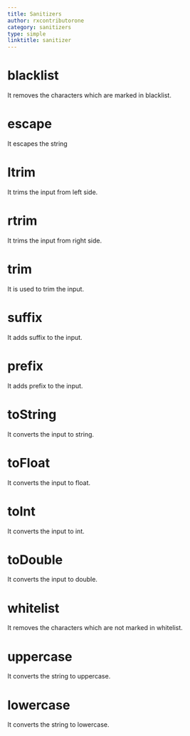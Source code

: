 ```yaml
---
title: Sanitizers
author: rxcontributorone
category: sanitizers
type: simple
linktitle: sanitizer
---
```


# blacklist

It removes the characters which are marked in blacklist.

<div component="app-example-runner" ref-component="app-sanitizer-blacklist" title="BlackList" key="blacklist"></div>

# escape

It escapes the string 

<div component="app-example-runner" ref-component="app-sanitizer-escape" title="escape" key="escape"></div>

# ltrim

It trims the input from left side.

<div component="app-example-runner" ref-component="app-sanitizer-ltrim" title="ltrim" key="ltrim"></div>

# rtrim

It trims the input from right side.

<div component="app-example-runner" ref-component="app-sanitizer-rtrim" title="rtrim" key="rtrim"></div>

# trim

It is used to trim the input.

<div component="app-example-runner" ref-component="app-sanitizer-trim" title="trim" key="trim"></div>

# suffix

It adds suffix to the input.

<div component="app-example-runner" ref-component="app-sanitizer-suffix" title="suffix" key="suffix"></div>

# prefix

It adds prefix to the input.

<div component="app-example-runner" ref-component="app-sanitizer-prefix" title="prefix" key="prefix"></div>

# toString

It converts the input to string.

<div component="app-example-runner" ref-component="app-sanitizer-toString" title="toString" key="toString"></div>

# toFloat

It converts the input to float.

<div component="app-example-runner" ref-component="app-sanitizer-toFloat" title="toFloat" key="toFloat"></div>

# toInt

It converts the input to int.

<div component="app-example-runner" ref-component="app-sanitizer-toInt" title="toInt" key="toInt"></div>

# toDouble

It converts the input to double.

<div component="app-example-runner" ref-component="app-sanitizer-toDouble" title="toDouble" key="toDouble"></div>

# whitelist

It removes the characters which are not marked in whitelist.

<div component="app-example-runner" ref-component="app-sanitizer-whitelist" title="whitelist" key="whitelist"></div>

# uppercase

It converts the string to uppercase.

<div component="app-example-runner" ref-component="app-sanitizer-uppercase" title="uppercase" key="uppercase"></div>

# lowercase

It converts the string to lowercase.

<div component="app-example-runner" ref-component="app-sanitizer-lowercase" title="lowercase" key="lowercase"></div>